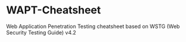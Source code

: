 # WAPT-Cheatsheet
Web Application Penetration Testing cheatsheet based on WSTG (Web Security Testing Guide) v4.2
